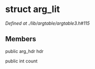 # struct arg_lit

*Defined at ./lib/argtable/argtable3.h#115*

## Members

public arg_hdr hdr

public int count




